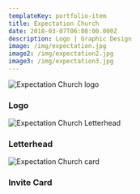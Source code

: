 ```yaml
---
templateKey: portfolio-item
title: Expectation Church
date: 2018-03-07T06:00:00.000Z
description: Logo | Graphic Design
image: /img/expectation.jpg
image2: /img/expectation2.jpg
image3: /img/expectation3.jpg
---
```


![Expectation Church logo](/img/expectation.jpg)

### Logo

![Expectation Church Letterhead](/img/expectation2.jpg)

### Letterhead

![Expectation Church card](/img/expectation3.jpg)

### Invite Card
